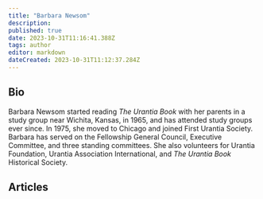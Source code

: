 ```yaml
---
title: "Barbara Newsom"
description:
published: true
date: 2023-10-31T11:16:41.388Z
tags: author
editor: markdown
dateCreated: 2023-10-31T11:12:37.284Z
---
```


## Bio

Barbara Newsom started reading _The Urantia Book_ with her parents in a study group near Wichita, Kansas, in 1965, and has attended study groups ever since. In 1975, she moved to Chicago and joined First Urantia Society. Barbara has served on the Fellowship General Council, Executive Committee, and three standing committees. She also volunteers for Urantia Foundation, Urantia Association International, and _The Urantia Book_ Historical Society.

## Articles

